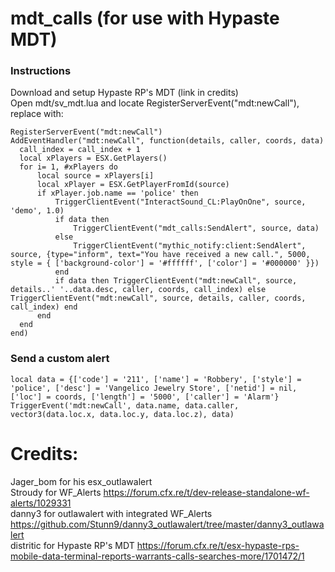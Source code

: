 # mdt_calls (for use with Hypaste MDT)
### Instructions
  Download and setup Hypaste RP's MDT (link in credits)  
  Open mdt/sv_mdt.lua and locate RegisterServerEvent("mdt:newCall"), replace with:  
  ```
RegisterServerEvent("mdt:newCall")
AddEventHandler("mdt:newCall", function(details, caller, coords, data)
	call_index = call_index + 1
	local xPlayers = ESX.GetPlayers()
	for i= 1, #xPlayers do
		local source = xPlayers[i]
		local xPlayer = ESX.GetPlayerFromId(source)
		if xPlayer.job.name == 'police' then
			TriggerClientEvent("InteractSound_CL:PlayOnOne", source, 'demo', 1.0)
			if data then
				TriggerClientEvent("mdt_calls:SendAlert", source, data)
			else
				TriggerClientEvent("mythic_notify:client:SendAlert", source, {type="inform", text="You have received a new call.", 5000, style = { ['background-color'] = '#ffffff', ['color'] = '#000000' }})
			end
			if data then TriggerClientEvent("mdt:newCall", source, details..' '..data.desc, caller, coords, call_index) else TriggerClientEvent("mdt:newCall", source, details, caller, coords, call_index) end
		end
	end
end)
```  
### Send a custom alert
```
local data = {['code'] = '211', ['name'] = 'Robbery', ['style'] = 'police', ['desc'] = 'Vangelico Jewelry Store', ['netid'] = nil, ['loc'] = coords, ['length'] = '5000', ['caller'] = 'Alarm'}
TriggerEvent('mdt:newCall', data.name, data.caller, vector3(data.loc.x, data.loc.y, data.loc.z), data)
```


# Credits:

  Jager_bom for his esx_outlawalert  
  Stroudy for WF_Alerts https://forum.cfx.re/t/dev-release-standalone-wf-alerts/1029331  
  danny3 for outlawalert with integrated WF_Alerts https://github.com/Stunn9/danny3_outlawalert/tree/master/danny3_outlawalert  
  distritic for Hypaste RP's MDT https://forum.cfx.re/t/esx-hypaste-rps-mobile-data-terminal-reports-warrants-calls-searches-more/1701472/1 
